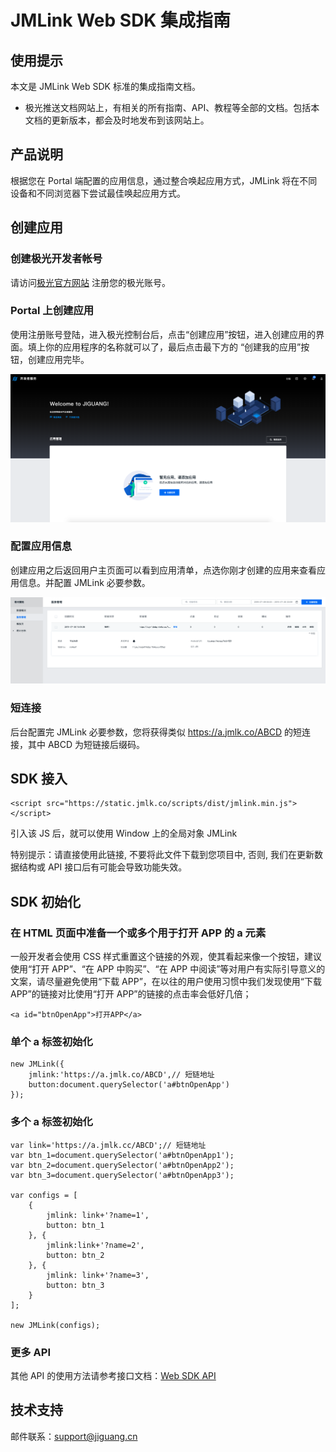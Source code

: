 # JMLink Web SDK 集成指南

## 使用提示

本文是 JMLink Web SDK 标准的集成指南文档。

- 极光推送文档网站上，有相关的所有指南、API、教程等全部的文档。包括本文档的更新版本，都会及时地发布到该网站上。

## 产品说明

根据您在 Portal 端配置的应用信息，通过整合唤起应用方式，JMLink 将在不同设备和不同浏览器下尝试最佳唤起应用方式。

## 创建应用

### 创建极光开发者帐号

请访问[极光官方网站](https://www.jiguang.cn/accounts/register) 注册您的极光账号。


### Portal 上创建应用

使用注册账号登陆，进入极光控制台后，点击“创建应用”按钮，进入创建应用的界面。填上你的应用程序的名称就可以了，最后点击最下方的 “创建我的应用”按钮，创建应用完毕。

![jpush_guide](../../guideline/image/portal_1.png)

### 配置应用信息

创建应用之后返回用户主页面可以看到应用清单，点选你刚才创建的应用来查看应用信息。并配置 JMLink 必要参数。

![jpush_guide](../../guideline/image/short_link_show.png)

### 短连接

后台配置完 JMLink 必要参数，您将获得类似 https://a.jmlk.co/ABCD 的短连接，其中 ABCD 为短链接后缀码。

## SDK 接入

```
<script src="https://static.jmlk.co/scripts/dist/jmlink.min.js"></script>
```

引入该 JS 后，就可以使用 Window 上的全局对象 JMLink

特别提示：请直接使用此链接, 不要将此文件下载到您项目中, 否则, 我们在更新数据结构或 API 接口后有可能会导致功能失效。

## SDK 初始化

### 在 HTML 页面中准备一个或多个用于打开 APP 的 a 元素

一般开发者会使用 CSS 样式重置这个链接的外观，使其看起来像一个按钮，建议使用“打开 APP”、“在 APP 中购买”、“在 APP 中阅读”等对用户有实际引导意义的文案，请尽量避免使用“下载 APP”，在以往的用户使用习惯中我们发现使用“下载 APP”的链接对比使用“打开 APP”的链接的点击率会低好几倍；

```
<a id="btnOpenApp">打开APP</a>
```

### 单个 a 标签初始化

```
new JMLink({
    jmlink:'https://a.jmlk.co/ABCD',// 短链地址
    button:document.querySelector('a#btnOpenApp')
});

```

### 多个 a 标签初始化

```
var link='https://a.jmlk.cc/ABCD';// 短链地址
var btn_1=document.querySelector('a#btnOpenApp1');
var btn_2=document.querySelector('a#btnOpenApp2');
var btn_3=document.querySelector('a#btnOpenApp3');

var configs = [
    {
        jmlink: link+'?name=1',
        button: btn_1
    }, {
        jmlink:link+'?name=2',
        button: btn_2
    }, {
        jmlink: link+'?name=3',
        button: btn_3
    }
];

new JMLink(configs);
```

### 更多 API

其他 API 的使用方法请参考接口文档：[Web SDK API](../Web/jmlink_web_api.md)

## 技术支持

邮件联系：[support&#64;jiguang.cn](mailto:support@jiguang.cn)
